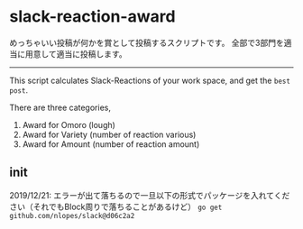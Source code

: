 # slack-reaction-award
めっちゃいい投稿が何かを賞として投稿するスクリプトです。
全部で3部門を適当に用意して適当に投稿します。

---

This script calculates Slack-Reactions of your work space, and get the `best post`.

There are three categories,

1. Award for Omoro (lough)
1. Award for Variety (number of reaction various)
1. Award for Amount (number of reaction amount)


## init
2019/12/21: エラーが出て落ちるので一旦以下の形式でパッケージを入れてください（それでもBlock周りで落ちることがあるけど）
`go get github.com/nlopes/slack@d06c2a2`

